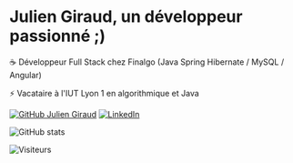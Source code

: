 # Julien Giraud, un développeur passionné ;)

☕ Développeur Full Stack chez Finalgo (Java Spring Hibernate / MySQL / Angular)

⚡ Vacataire à l'IUT Lyon 1 en algorithmique et Java

[![GitHub Julien Giraud](https://img.shields.io/github/followers/juliengiraud?label=GitHub&style=social)](https://github.com/juliengiraud) [![LinkedIn](https://img.shields.io/badge/-Julien%20Giraud-blue?style=social&logo=Linkedin&link=https://www.linkedin.com/in/julien-giraud)](https://www.linkedin.com/in/julien-giraud)

![GitHub stats](https://github-readme-stats.vercel.app/api?username=juliengiraud&show_icons=true&hide_border=true&title_color=24292e&icon_color=30a14e)

![Visiteurs](https://visitor-badge.glitch.me/badge?page_id=juliengiraud)
